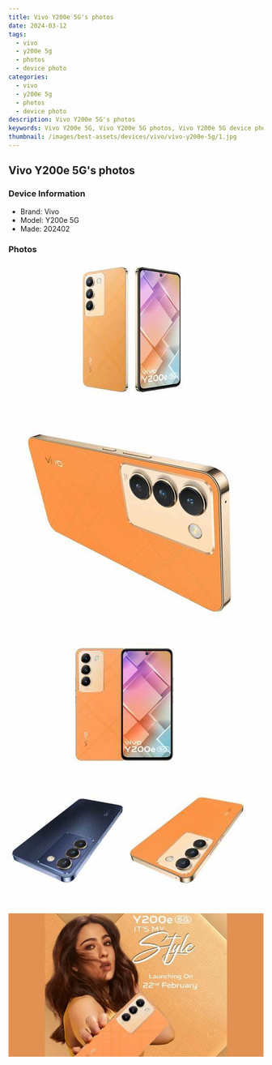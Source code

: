 ```yaml
---
title: Vivo Y200e 5G's photos
date: 2024-03-12
tags: 
  - vivo
  - y200e 5g
  - photos
  - device photo
categories: 
  - vivo
  - y200e 5g
  - photos
  - device photo
description: Vivo Y200e 5G's photos
keywords: Vivo Y200e 5G, Vivo Y200e 5G photos, Vivo Y200e 5G device photo
thumbnail: /images/best-assets/devices/vivo/vivo-y200e-5g/1.jpg
---
```


## Vivo Y200e 5G's photos

### Device Information

- Brand: Vivo
- Model: Y200e 5G
- Made: 202402

### Photos

![/images/best-assets/devices/vivo/vivo-y200e-5g/1.jpg](/images/best-assets/devices/vivo/vivo-y200e-5g/1.jpg)
![/images/best-assets/devices/vivo/vivo-y200e-5g/2.jpg](/images/best-assets/devices/vivo/vivo-y200e-5g/2.jpg)
![/images/best-assets/devices/vivo/vivo-y200e-5g/3.jpg](/images/best-assets/devices/vivo/vivo-y200e-5g/3.jpg)
![/images/best-assets/devices/vivo/vivo-y200e-5g/4.jpg](/images/best-assets/devices/vivo/vivo-y200e-5g/4.jpg)
![/images/best-assets/devices/vivo/vivo-y200e-5g/5.jpg](/images/best-assets/devices/vivo/vivo-y200e-5g/5.jpg)
